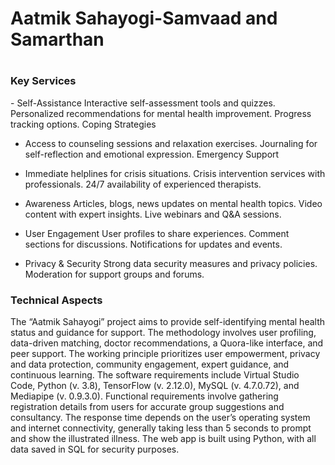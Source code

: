 <h1>Aatmik Sahayogi-Samvaad and Samarthan<h1>

<h3>Key Services</h3>
<p>
- Self-Assistance
    Interactive self-assessment tools and quizzes.
    Personalized recommendations for mental health improvement.
    Progress tracking options.
    Coping Strategies

- Access to counseling sessions and relaxation exercises.
    Journaling for self-reflection and emotional expression.
    Emergency Support

- Immediate helplines for crisis situations.
    Crisis intervention services with professionals.
    24/7 availability of experienced therapists.

- Awareness
    Articles, blogs, news updates on mental health topics.
    Video content with expert insights.
    Live webinars and Q&A sessions.
    
- User Engagement
    User profiles to share experiences.
    Comment sections for discussions.
    Notifications for updates and events.

- Privacy & Security
    Strong data security measures and privacy policies.
    Moderation for support groups and forums.
</p>

<h3>Technical Aspects</h3>
<p>The “Aatmik Sahayogi” project aims to provide self-identifying mental health status and guidance for support. The methodology involves user profiling, data-driven matching, doctor recommendations, a Quora-like interface, and peer support. The working principle prioritizes user empowerment, privacy and data protection, community engagement, expert guidance, and continuous learning. The software requirements include Virtual Studio Code, Python (v. 3.8), TensorFlow (v. 2.12.0), MySQL (v. 4.7.0.72), and Mediapipe (v. 0.9.3.0). Functional requirements involve gathering registration details from users for accurate group suggestions and consultancy. The response time depends on the user’s operating system and internet connectivity, generally taking less than 5 seconds to prompt and show the illustrated illness. The web app is built using Python, with all data saved in SQL for security purposes.</p>
